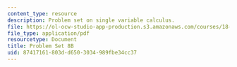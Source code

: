 ```yaml
---
content_type: resource
description: Problem set on single variable calculus.
file: https://ol-ocw-studio-app-production.s3.amazonaws.com/courses/18-01-single-variable-calculus-fall-2006/87417161803dd6503034989fbe34cc37_ps8b.pdf
file_type: application/pdf
resourcetype: Document
title: Problem Set 8B
uid: 87417161-803d-d650-3034-989fbe34cc37
---
```

